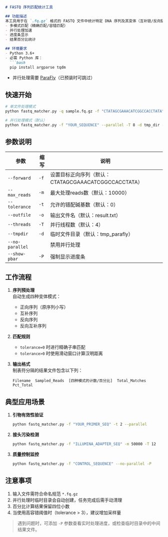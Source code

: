 

```markdown
# FASTQ 序列匹配统计工具

## 功能描述
本工具用于在 `.fq.gz` 格式的 FASTQ 文件中统计特定 DNA 序列及其变体（互补链/反向链/反向互补链）的出现频率，支持以下特性：
- 多模式匹配（精确匹配/容错匹配）
- 并行处理加速
- 进度条显示
- 结果百分比统计

## 环境要求
- Python 3.6+
- 必需 Python 库：
  ```bash
  pip install argparse tqdm
  ```
- 并行处理需要 [ParaFly](https://github.com/ParaFly/ParaFly)（已预装时可跳过）

## 快速开始
```bash
# 单文件处理模式
python fastq_matcher.py -q sample.fq.gz -f "CTATAGCGAAACATCGGCCACCTATA" -m 10000 -t 1 -o result.txt

# 并行处理模式（默认）
python fastq_matcher.py -f "YOUR_SEQUENCE" --parallel -T 8 -d tmp_dir -o final_result.txt
```

## 参数说明
| 参数 | 缩写 | 说明 |
|------|------|------|
| `--forward` | `-f` | 设置目标正向序列（默认：CTATAGCGAAACATCGGCCACCTATA）|
| `--max_reads` | `-m` | 最大处理reads数（默认：10000）|
| `--tolerance` | `-t` | 允许的错配碱基数（默认：0）|
| `--outfile` | `-o` | 输出文件名（默认：result.txt）|
| `--threads` | `-T` | 并行线程数（默认：4）|
| `--tmpdir` | `-d` | 临时文件目录（默认：tmp_parafly）|
| `--no-parallel` |  | 禁用并行处理 |
| `--show-pbar` | `-P` | 强制显示进度条 |

## 工作流程
1. **序列预处理**  
   自动生成四种变体模式：
   - 正向序列（原序列小写）
   - 互补序列
   - 反向序列
   - 反向互补序列

2. **匹配规则**  
   - `tolerance=0` 时进行精确子串匹配
   - `tolerance>0` 时使用滑动窗口计算汉明距离

3. **输出格式**  
   制表符分隔的结果文件包含以下列：
   ```
   Filename  Sampled_Reads  [四种模式的计数/百分比]  Total_Matches  Pct_Total
   ```

## 典型应用场景
1. **引物有效性验证**  
   ```bash
   python fastq_matcher.py -f "YOUR_PRIMER_SEQ" -t 2 --parallel
   ```

2. **接头污染检测**  
   ```bash
   python fastq_matcher.py -f "ILLUMINA_ADAPTER_SEQ" -m 50000 -T 12
   ```

3. **质量控制监控**  
   ```bash
   python fastq_matcher.py -f "CONTROL_SEQUENCE" --no-parallel -P
   ```

## 注意事项
1. 输入文件需符合命名规范 `*.fq.gz`
2. 并行处理时临时目录会自动创建，任务完成后需手动清理
3. 百分比计算结果保留四位小数
4. 当使用高容错阈值时（tolerance > 3），建议增加采样量

> 遇到问题时，可添加 `-P` 参数查看实时处理进度，或检查临时目录中的中间结果文件。
```
